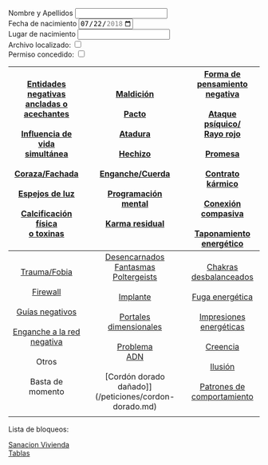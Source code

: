 <form>
<div>
<label for="name">Nombre y Apellidos</label>
<input type="text" id="name" name="name"/><br>
</div>
<div>
<label for="birthdate">Fecha de nacimiento</label>
<input type="date" id="bithdate" name="bithdate" value="2018-07-22"
       min="2018-01-01" max="2018-12-31">
</div>
<div>
       <label for="place">Lugar de nacimiento</label>
       <input type="text" id="place" name="place"/><br>
</div>
<div>
  <label for="archivo">Archivo localizado:</label>
  <input type="checkbox" id="archivo" name="archivo">
</div>
<div>
  <label for="permiso">Permiso concedido:</label>
  <input type="checkbox" id="permiso" name="permiso">
</div>
</form>

| [Entidades negativas <br>ancladas o acechantes](/peticiones/entidades.md)<br><br>[Influencia de vida<br>simultánea](/peticiones/vida-simultanea.md)<br><br>[Coraza/Fachada](/peticiones/coraza.md)<br><br>[Espejos de luz](/peticiones/espejos.md)<br><br>[Calcificación física<br>o toxinas](/peticiones/calcificacion.md) |          [Maldición](/peticiones/maldicion.md)<br><br>[Pacto](/peticiones/pacto.md)<br><br>[Atadura](/peticiones/atadura.md)<br><br>[Hechizo](/peticiones/hechizo.md)<br><br>[Enganche/Cuerda](/peticiones/enganche.md)<br><br>[Programación<br>mental](/peticiones/programacion.md)<br><br>[Karma residual](/peticiones/karma.md)          | [Forma de pensamiento<br>negativa](/peticiones/forma-pensamiento-negativa.md)<br><br>[Ataque psíquico/<br>Rayo rojo](/peticiones/rayo-rojo.md)<br><br>[Promesa](/peticiones/promesa.md)<br><br>[Contrato kármico](/peticiones/contrato-karmico.md)<br><br>[Conexión compasiva](/peticiones/conexion-compasiva.md)<br><br>[Taponamiento<br>energético](/peticiones/taponamiento.md) |
|:--------------------------------------------------------------------------------------------------------------------------------------------------------------------------:|:-------------------------------------------------------------------------------------------------------------------------------------------------:|:------------------------------------------------------------------------------------------------------------------------------------------------------------------------:|
|                        [Trauma/Fobia](/peticiones/trauma.md)<br><br>[Firewall](/peticiones/firewall.md)<br><br>[Guías negativos](/peticiones/guias.md)<br><br>[Enganche a la red<br>negativa](/peticiones/enganches-red.md)<br><br>Otros<br><br>Basta de momento                       | [Desencarnados<br>Fantasmas<br>Poltergeists](/peticiones/desencarnados.md)<br><br>[Implante](/peticiones/implante.md)<br><br>[Portales<br>dimensionales](/peticiones/portales.md)<br><br>[Problema<br>ADN](/peticiones/adn.md)<br><br>[Cordón dorado<br>dañado]](/peticiones/cordon-dorado.md) |         [Chakras <br>desbalanceados](/peticiones/chakras.md)<br><br>[Fuga energética](/peticiones/fuga.md)<br><br>[Impresiones<br>energéticas](/peticiones/impresion.md)<br><br>[Creencia](/peticiones/creencia.md)<br><br>[Ilusión](/peticiones/ilusion.md)<br><br>[Patrones de <br>comportamiento](/peticiones/patrones.md)         |
|                                                                                                                                                                            |                                                                                                                                                   |                                                                                                                                                                          |




Lista de bloqueos:




[Sanacion Vivienda](/peticiones/vivienda.md)<br>
[Tablas](/tablas/readme.md)
